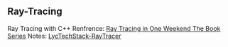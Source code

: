 ## Ray-Tracing
Ray Tracing with C++
Renfrence: [Ray Tracing in One Weekend The Book Series](https://raytracing.github.io/)
Notes: [LycTechStack-RayTracer](https://lz328.github.io/LycTechStack.github.io/categories/RayTracer/)
